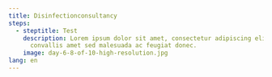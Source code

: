 ```yaml
---
title: Disinfectionconsultancy
steps:
  - steptitle: Test
    description: Lorem ipsum dolor sit amet, consectetur adipiscing elit. Quam dolor
      convallis amet sed malesuada ac feugiat donec.
    image: day-6-8-of-10-high-resolution.jpg
lang: en
---
```

